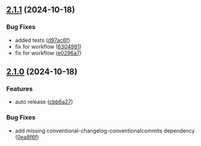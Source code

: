 ## [2.1.1](https://github.com/tiriana/git-jira-fast-ticket/compare/v2.1.0...v2.1.1) (2024-10-18)

### Bug Fixes

* added tests ([d97ac6f](https://github.com/tiriana/git-jira-fast-ticket/commit/d97ac6f7718db08154e984a493f9daf4a15bd7ac))
* fix for workflow ([6304981](https://github.com/tiriana/git-jira-fast-ticket/commit/63049811bacd6ec877eb6058b643859f61d13920))
* fix for workflow ([e0296a7](https://github.com/tiriana/git-jira-fast-ticket/commit/e0296a762eb0b5e069642ca98a21c7ebf37bc03e))

## [2.1.0](https://github.com/tiriana/git-jira-fast-ticket/compare/v2.0.2...v2.1.0) (2024-10-18)

### Features

* auto release ([cbb6a27](https://github.com/tiriana/git-jira-fast-ticket/commit/cbb6a27e18fcf8b40303cf5cd6b6cb9d7f02515a))

### Bug Fixes

* add missing conventional-changelog-conventionalcommits dependency ([0ea8f6f](https://github.com/tiriana/git-jira-fast-ticket/commit/0ea8f6f6aa6052c2d482ac19a356e151f1b6aa14))
